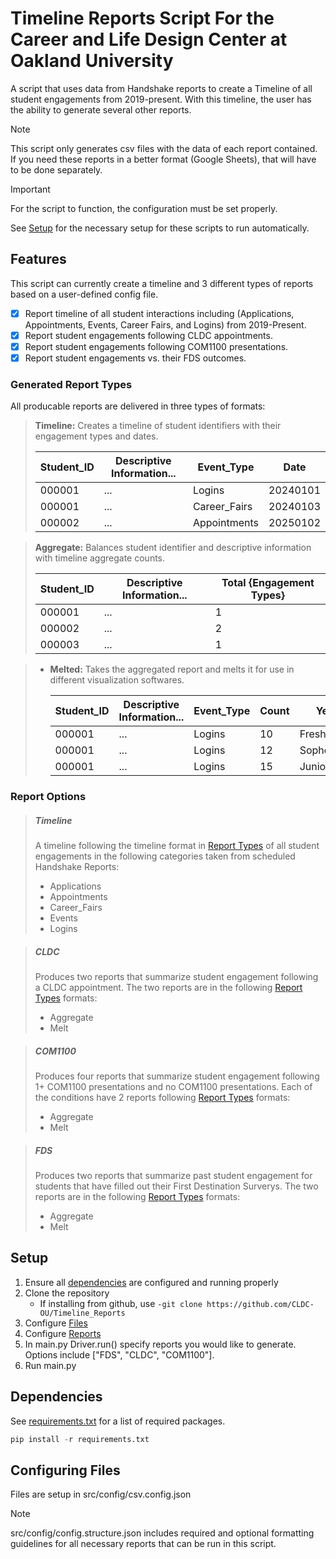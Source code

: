 # Timeline Reports Script For the Career and Life Design Center at Oakland University

A script that uses data from Handshake reports to create a Timeline of all student engagements from 2019-present. With this timeline, the user has the ability to generate several other reports.

> [!NOTE]
>
> This script only generates csv files with the data of each report contained. If you need these reports in a better format (Google Sheets), that will have to be done separately.

> [!IMPORTANT]
>
> For the script to function, the configuration must be set properly.

See [Setup](#setup) for the necessary setup for these scripts to run automatically.

## Features

This script can currently create a timeline and 3 different types of reports based on a user-defined config file.

- [x] Report timeline of all student interactions including (Applications, Appointments, Events, Career Fairs, and Logins) from 2019-Present.
- [x] Report student engagements following CLDC appointments.
- [x] Report student engagements following COM1100 presentations.
- [x] Report student engagements vs. their FDS outcomes.

### Generated Report Types

All producable reports are delivered in three types of formats: 
> **Timeline:** Creates a timeline of student identifiers with their engagement types and dates.
>
>   | Student_ID      | Descriptive Information... | Event_Type      | Date     |
>   |-----------------|----------------------------|-----------------|----------|
>   | 000001          | ...                        | Logins          | 20240101 |
>   | 000001          | ...                        | Career_Fairs    | 20240103 |
>   | 000002          | ...                        | Appointments    | 20250102 |

> **Aggregate:** Balances student identifier and descriptive information with timeline aggregate counts.
>
>   | Student_ID      | Descriptive Information... | Total {Engagement Types}  |
>   |-----------------|----------------------------|---------------------------|
>   | 000001          | ...                        | 1 | 5 | 7 | 3 | 10        |
>   | 000002          | ...                        | 2 | 6 | 4 | 5 | 11        |
>   | 000003          | ...                        | 1 | 0 | 0 | 3 | 6         |

> * **Melted:** Takes the aggregated report and melts it for use in different visualization softwares.
>
>   | Student_ID      | Descriptive Information... | Event_Type  | Count | Year      |
>   |-----------------|----------------------------|-------------|-------|-----------|
>   | 000001          | ...                        | Logins      | 10    | Freshman  | 
>   | 000001          | ...                        | Logins      | 12    | Sophomore | 
>   | 000001          | ...                        | Logins      | 15    | Junior    | 

### Report Options

> ##### Timeline
> A timeline following the timeline format in [Report Types](#generated-report-types) of all student engagements in the following categories taken from scheduled Handshake Reports:
> * Applications
> * Appointments
> * Career_Fairs
> * Events
> * Logins

> ##### CLDC 
> Produces two reports that summarize student engagement following a CLDC appointment. The two reports are in the following [Report Types](#generated-report-types) formats:
> * Aggregate
> * Melt

> ##### COM1100 
> Produces four reports that summarize student engagement following 1+ COM1100 presentations and no COM1100 presentations. Each of the conditions have 2 reports following [Report Types](#generated-report-types) formats:
> * Aggregate
> * Melt

> ##### FDS
> Produces two reports that summarize past student engagement for students that have filled out their First Destination Surverys. The two reports are in the following [Report Types](#generated-report-types) formats:
> * Aggregate
> * Melt

## Setup

1. Ensure all [dependencies](#dependencies) are configured and running properly
2. Clone the repository
   - If installing from github, use `-git clone https://github.com/CLDC-OU/Timeline_Reports`
3. Configure [Files](#configuring-files)
4. Configure [Reports](#configuring-reports)
5. In main.py Driver.run() specify reports you would like to generate. Options include ["FDS", "CLDC", "COM1100"].
6. Run main.py

## Dependencies

See [requirements.txt](requirements.txt) for a list of required packages.

```py
pip install -r requirements.txt
```

## Configuring Files

Files are setup in src/config/csv.config.json

> [!NOTE]
> src/config/config.structure.json includes required and optional formatting guidelines for all necessary reports that can be run in this script.
